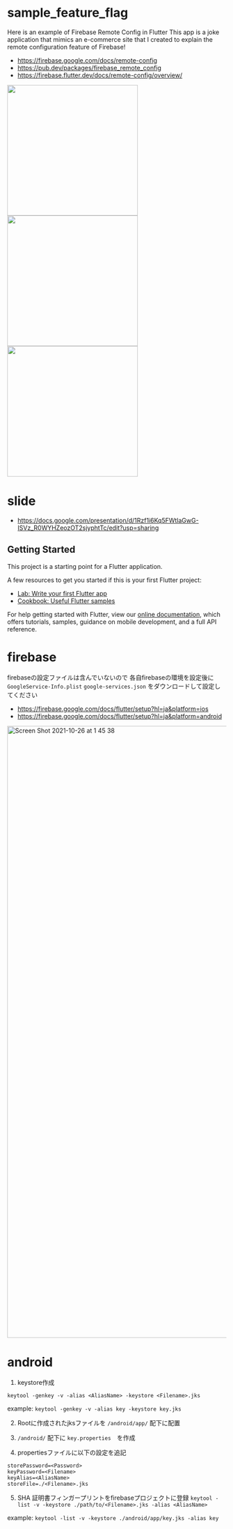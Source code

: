 # sample_feature_flag
Here is an example of Firebase Remote Config in Flutter
This app is a joke application that mimics an e-commerce site that I created to explain the remote configuration feature of Firebase!

- https://firebase.google.com/docs/remote-config
- https://pub.dev/packages/firebase_remote_config
- https://firebase.flutter.dev/docs/remote-config/overview/


<img src=https://user-images.githubusercontent.com/53109993/139188543-31f646f6-f44b-4399-8a77-48fba1f7dc0c.png width=300 /> <img src=https://user-images.githubusercontent.com/53109993/139188552-37290f2f-ae80-43d8-8fd9-d8b851bd3e15.png width=300 /> <img src=https://user-images.githubusercontent.com/53109993/139188553-91d3193a-cfcc-4865-ac92-7f69030ef55c.png width=300 />



# slide 
- https://docs.google.com/presentation/d/1Rzf1i6Kq5FWtlaGwG-ISVz_R0WYHZeozOT2sjyphtTc/edit?usp=sharing

## Getting Started

This project is a starting point for a Flutter application.

A few resources to get you started if this is your first Flutter project:

- [Lab: Write your first Flutter app](https://flutter.dev/docs/get-started/codelab)
- [Cookbook: Useful Flutter samples](https://flutter.dev/docs/cookbook)

For help getting started with Flutter, view our
[online documentation](https://flutter.dev/docs), which offers tutorials,
samples, guidance on mobile development, and a full API reference.

# firebase 
firebaseの設定ファイルは含んでいないので
各自firebaseの環境を設定後に `GoogleService-Info.plist` `google-services.json` をダウンロードして設定してください

- https://firebase.google.com/docs/flutter/setup?hl=ja&platform=ios
- https://firebase.google.com/docs/flutter/setup?hl=ja&platform=android

<img width="1406" alt="Screen Shot 2021-10-26 at 1 45 38" src="https://user-images.githubusercontent.com/53109993/138872385-2378e7e2-12a0-4d2e-aff1-8abbd0370ed9.png">


# android

1. keystore作成
  ```
  keytool -genkey -v -alias <AliasName> -keystore <Filename>.jks
  ```

   example: `keytool -genkey -v -alias key -keystore key.jks`

2. Rootに作成されたjksファイルを `/android/app/` 配下に配置

3. `/android/` 配下に `key.properties`　を作成

4. propertiesファイルに以下の設定を追記
```
storePassword=<Password>
keyPassword=<Filename>
keyAlias=<AliasName>
storeFile=./<Filename>.jks
```
5. SHA 証明書フィンガープリントをfirebaseプロジェクトに登録
`keytool -list -v -keystore ./path/to/<Filename>.jks -alias <AliasName>`

 example: `keytool -list -v -keystore ./android/app/key.jks -alias key`



